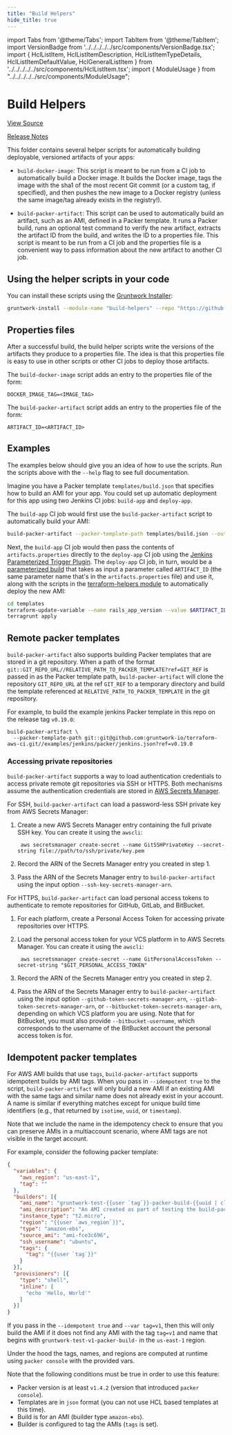 ```yaml
---
title: "Build Helpers"
hide_title: true
---
```


import Tabs from '@theme/Tabs';
import TabItem from '@theme/TabItem';
import VersionBadge from '../../../../../src/components/VersionBadge.tsx';
import { HclListItem, HclListItemDescription, HclListItemTypeDetails, HclListItemDefaultValue, HclGeneralListItem } from '../../../../../src/components/HclListItem.tsx';
import { ModuleUsage } from "../../../../../src/components/ModuleUsage";

<VersionBadge repoTitle="CI Modules" version="0.53.2" lastModifiedVersion="0.50.11"/>

# Build Helpers

<a href="https://github.com/gruntwork-io/terraform-aws-ci/tree/v0.53.2/modules/build-helpers" className="link-button" title="View the source code for this module in GitHub.">View Source</a>

<a href="https://github.com/gruntwork-io/terraform-aws-ci/releases/tag/v0.50.11" className="link-button" title="Release notes for only versions which impacted this module.">Release Notes</a>

This folder contains several helper scripts for automatically building deployable, versioned artifacts of your apps:

*   `build-docker-image`: This script is meant to be run from a CI job to automatically build a Docker image. It builds
    the Docker image, tags the image with the sha1 of the most recent Git commit (or a custom tag, if specified), and then
    pushes the new image to a Docker registry (unless the same image/tag already exists in the registry!).

*   `build-packer-artifact`: This script can be used to automatically build an artifact, such as an AMI, defined in a
    Packer template. It runs a Packer build, runs an optional test command to verify the new artifact, extracts the
    artifact ID from the build, and writes the ID to a properties file. This script is meant to be run from a CI job and
    the properties file is a convenient way to pass information about the new artifact to another CI job.

## Using the helper scripts in your code

You can install these scripts using the [Gruntwork Installer](https://github.com/gruntwork-io/gruntwork-installer):

```bash
gruntwork-install --module-name "build-helpers" --repo "https://github.com/gruntwork-io/terraform-aws-ci" --tag "v0.29.1"
```

## Properties files

After a successful build, the build helper scripts write the versions of the artifacts they produce to a properties
file. The idea is that this properties file is easy to use in other scripts or other CI jobs to deploy those artifacts.

The `build-docker-image` script adds an entry to the properties file of the form:

```
DOCKER_IMAGE_TAG=<IMAGE_TAG>
```

The `build-packer-artifact` script adds an entry to the properties file of the form:

```
ARTIFACT_ID=<ARTIFACT_ID>
```

## Examples

The examples below should give you an idea of how to use the scripts. Run the scripts above with the `--help` flag to
see full documentation.

Imagine you have a Packer template `templates/build.json` that specifies how to build an AMI for your app. You could
set up automatic deployment for this app using two Jenkins CI jobs: `build-app` and `deploy-app`.

The `build-app` CI job would first use the `build-packer-artifact` script to automatically build your AMI:

```bash
build-packer-artifact --packer-template-path templates/build.json --output-properties-file artifacts.properties
```

Next, the `build-app` CI job would then pass the contents of `artifacts.properties` directly to the `deploy-app` CI
job using the [Jenkins Parameterized Trigger
Plugin](https://wiki.jenkins-ci.org/display/JENKINS/Parameterized+Trigger+Plugin). The `deploy-app` CI job, in turn,
would be a [parameterized build](https://wiki.jenkins-ci.org/display/JENKINS/Parameterized+Build) that takes as input
a parameter called `ARTIFACT_ID` (the same parameter name that's in the `artifacts.properties` file) and use it, along
with the scripts in the [terraform-helpers module](https://github.com/gruntwork-io/terraform-aws-ci/tree/v0.53.2/modules/terraform-helpers) to automatically deploy the new AMI:

```bash
cd templates
terraform-update-variable --name rails_app_version --value $ARTIFACT_ID
terragrunt apply
```

## Remote packer templates

`build-packer-artifact` also supports building Packer templates that are stored in a git repository. When a path of the
format `git::GIT_REPO_URL//RELATIVE_PATH_TO_PACKER_TEMPLATE?ref=GIT_REF` is passed in as the Packer template path,
`build-packer-artifact` will clone the repository `GIT_REPO_URL` at the ref `GIT_REF` to a temporary directory and build
the template referenced at `RELATIVE_PATH_TO_PACKER_TEMPLATE` in the git repository.

For example, to build the example jenkins Packer template in this repo on the release tag `v0.19.0`:

```
build-packer-artifact \
  --packer-template-path git::git@github.com:gruntwork-io/terraform-aws-ci.git//examples/jenkins/packer/jenkins.json?ref=v0.19.0
```

### Accessing private repositories

`build-packer-artifact` supports a way to load authentication credentials to access private remote git repositories via
SSH or HTTPS. Both mechanisms assume the authentication credentials are stored in [AWS Secrets
Manager](https://aws.amazon.com/secrets-manager/).

For SSH, `build-packer-artifact` can load a password-less SSH private key from AWS Secrets Manager:

1.  Create a new AWS Secrets Manager entry containing the full private SSH key. You can create it using the `awscli`:

    ```
     aws secretsmanager create-secret --name GitSSHPrivateKey --secret-string file://path/to/ssh/private/key.pem
    ```

2.  Record the ARN of the Secrets Manager entry you created in step 1.

3.  Pass the ARN of the Secrets Manager entry to `build-packer-artifact` using the input option
    `--ssh-key-secrets-manager-arn`.

For HTTPS, `build-packer-artifact` can load personal access tokens to authenticate to remote repositories for GitHub,
GitLab, and BitBucket.

1.  For each platform, create a Personal Access Token for accessing private repositories over HTTPS.

2.  Load the personal access token for your VCS platform in to AWS Secrets Manager. You can create it using the `awscli`:

    ```
     aws secretsmanager create-secret --name GitPersonalAccessToken --secret-string "$GIT_PERSONAL_ACCESS_TOKEN"
    ```

3.  Record the ARN of the Secrets Manager entry you created in step 2.

4.  Pass the ARN of the Secrets Manager entry to `build-packer-artifact` using the input option
    `--github-token-secrets-manager-arn`, `--gitlab-token-secrets-manager-arn`, or
    `--bitbucket-token-secrets-manager-arn`, depending on which VCS platform you are using. Note that for BitBucket, you
    must also provide `--bitbucket-username`, which corresponds to the username of the BitBucket account the personal
    access token is for.

## Idempotent packer templates

For AWS AMI builds that use `tags`, `build-packer-artifact` supports idempotent builds by AMI tags. When you pass in
`--idempotent true` to the script, `build-packer-artifact` will only build a new AMI if an existing AMI with the same
tags and similar name does not already exist in your account. A name is similar if everything matches except for unique
build time identifiers (e.g., that returned by `isotime`, `uuid`, or `timestamp`).

Note that we include the name in the idempotency check to ensure that you can preserve AMIs in a multiaccount scenario,
where AMI tags are not visible in the target account.

For example, consider the following packer template:

```json
{
  "variables": {
    "aws_region": "us-east-1",
    "tag": ""
  },
  "builders": [{
    "ami_name": "gruntwork-test-{{user `tag`}}-packer-build-{{uuid | clean_resource_name}}",
    "ami_description": "An AMI created as part of testing the build-packer-artifact script.",
    "instance_type": "t2.micro",
    "region": "{{user `aws_region`}}",
    "type": "amazon-ebs",
    "source_ami": "ami-fce3c696",
    "ssh_username": "ubuntu",
    "tags": {
      "tag": "{{user `tag`}}"
    }
  }],
  "provisioners": [{
    "type": "shell",
    "inline": [
      "echo 'Hello, World'"
    ]
  }]
}
```

If you pass in the `--idempotent true` and `--var tag=v1`, then this will only build the AMI if it does not find any AMI
with the tag `tag=v1` and name that begins with `gruntwork-test-v1-packer-build-` in the `us-east-1` region.

Under the hood the tags, names, and regions are computed at runtime using `packer console` with the provided vars.

Note that the following conditions must be true in order to use this feature:

*   Packer version is at least `v1.4.2` (version that introduced `packer console`).
*   Templates are in `json` format (you can not use HCL based templates at this time).
*   Build is for an AMI (builder type `amazon-ebs`).
*   Builder is configured to tag the AMIs (`tags` is set).


<!-- ##DOCS-SOURCER-START
{
  "originalSources": [
    "https://github.com/gruntwork-io/terraform-aws-ci/tree/v0.53.2/modules/build-helpers/readme.md",
    "https://github.com/gruntwork-io/terraform-aws-ci/tree/v0.53.2/modules/build-helpers/variables.tf",
    "https://github.com/gruntwork-io/terraform-aws-ci/tree/v0.53.2/modules/build-helpers/outputs.tf"
  ],
  "sourcePlugin": "module-catalog-api",
  "hash": "ee52747e74644e5bacaf0e21a00dc8fc"
}
##DOCS-SOURCER-END -->
